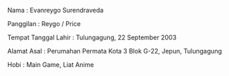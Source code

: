 Nama : Evanreygo Surendraveda

Panggilan : Reygo / Price

Tempat Tanggal Lahir : Tulungagung, 22 September 2003

Alamat Asal : Perumahan Permata Kota 3 Blok G-22, Jepun, Tulungagung

Hobi : Main Game, Liat Anime
